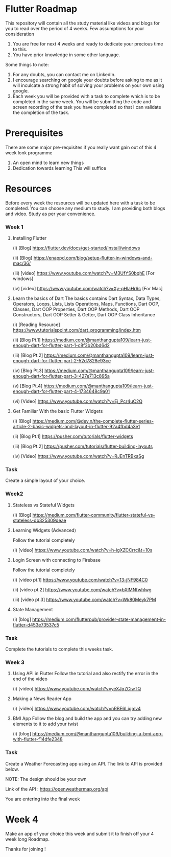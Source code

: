 # Flutter Roadmap
This repository will contain all the study material like videos and blogs for you to read over the period of 4 weeks. Few assumptions for your consideration
1. You are free for next 4 weeks and ready to dedicate your precious time to this.
2. You have prior knowledge in some other language.

Some things to note:
1. For any doubts, you can contact me on LinkedIn.
2. I encourage searching on google your doubts before asking to me as it will inculcate a strong habit of solving your problems on your own using google.
3. Each week you will be provided with a task to complete which is to be completed in the same week. You will be submitting the code and screen recording of the task you have completed so that I can validate the completion of the task.

# Prerequisites 
There are some major pre-requisites if you really want gain out of this 4 week lonk programme
1. An open mind to learn new things
2. Dedication towards learning
This will suffice 

# Resources 
Before every week the resources will be updated here with a task to be completed. You can choose any medium to study. I am providing both blogs and video. Study as per your convenience.
### Week 1
1. Installing Flutter 
 
   (i) [Blog] https://flutter.dev/docs/get-started/install/windows 
 
   (ii) [Blog] https://enappd.com/blog/setup-flutter-in-windows-and-mac/36/
 
   (iii) [video] https://www.youtube.com/watch?v=M3UfYS0bqhE [For windows]
 
   (iv) [video] https://www.youtube.com/watch?v=Xy-qHlaHr6c [For Mac]

2. Learn the basics of Dart
The basics contains
Dart Syntax, Data Types, Operators, Loops, Lists, Lists Operations, Maps, Functions, Dart OOP, Classes, Dart OOP Properties, Dart OOP Methods, Dart OOP Constructors, Dart OOP Setter & Getter, Dart OOP Class Inheritance
 
   (i) [Reading Resource] https://www.tutorialspoint.com/dart_programming/index.htm
 
   (ii) [Blog Pt.1] https://medium.com/@manthangupta109/learn-just-enough-dart-for-flutter-part-1-c8f3b20bd6d2
 
   (iii) [Blog Pt.2] https://medium.com/@manthangupta109/learn-just-enough-dart-for-flutter-part-2-52d7828e93ce
 
   (iv) [Blog Pt.3] https://medium.com/@manthangupta109/learn-just-enough-dart-for-flutter-part-3-427e713c895a
 
   (v) [Blog Pt.4] https://medium.com/@manthangupta109/learn-just-enough-dart-for-flutter-part-4-1734648c9a01
 
   (vi) [Video] https://www.youtube.com/watch?v=Ej_Pcr4uC2Q

3. Get Familiar With the basic Flutter Widgets
 
   (i) [Blog] https://medium.com/@dev.n/the-complete-flutter-series-article-2-basic-widgets-and-layout-in-flutter-92a4fbd4a3e1
 
   (ii) [Blog Pt.1] https://pusher.com/tutorials/flutter-widgets
 
   (iii) [Blog Pt.2] https://pusher.com/tutorials/flutter-building-layouts
 
   (iv) [Video] https://www.youtube.com/watch?v=RJEnTRBxaSg

### Task
Create a simple layout of your choice.


### Week2
1. Stateless vs Stateful Widgets

     (i) [Blog] https://medium.com/flutter-community/flutter-stateful-vs-stateless-db325309deae
   
2. Learning Widgets (Advanced)

    Follow the tutorial completely 

    (i) [video] https://www.youtube.com/watch?v=h-igXZCCrrc&t=10s
    
3. Login Screen with connecting to Firebase

     Follow the tutorial completely

    (i) [video pt.1] https://www.youtube.com/watch?v=13-jNF984C0
    
    (ii) [video pt.2] https://www.youtube.com/watch?v=bXlMNfwhlwg
    
    (iii) [video pt.3] https://www.youtube.com/watch?v=Wk80Meyk7PM
    
 4. State Management
 
    (i) [blog] https://medium.com/flutterpub/provider-state-management-in-flutter-d453e73537c5
    
### Task
Complete the tutorials to complete this weeks task.

### Week 3

1. Using API in Flutter
   Follow the tutorial and also rectify the error in the end of the video
   
   (i) [video] https://www.youtube.com/watch?v=yeXJqZCiwTQ
   
2. Making a News Reader App 

   (i) [video] https://www.youtube.com/watch?v=nRBE6Ligmv4
   
3. BMI App
   Follow the blog and build the app and you can try adding new elements to it to add your twist
   
   (i) [blog] https://medium.com/@manthangupta109/building-a-bmi-app-with-flutter-f14dfe2348
   
### Task
Create a Weather Forecasting app using an API. The link to API is provided below.

NOTE: The design should be your own

Link of the API : https://openweathermap.org/api

You are entering into the final week

# Week 4

Make an app of your choice this week and submit it to finish off your 4 week long Roadmap.

Thanks for joining !

